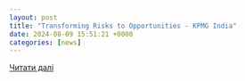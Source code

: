 ```yaml
---
layout: post
title: "Transforming Risks to Opportunities - KPMG India"
date: 2024-08-09 15:51:21 +0000
categories: [news]
---
```


[Читати далі](https://kpmg.com/in/en/blogs/home/posts/2024/08/transforming-risks-to-opportunities-cybersecurity-strategies-for-global-smes.html)

